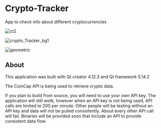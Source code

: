 # Crypto-Tracker
 App to check info about different cryptocurrencies  

![ct2](https://user-images.githubusercontent.com/22214754/141410874-78b72c8b-b8c9-40ab-b54a-2f4b09d159b0.JPG)  

![crypto_Tracker_bg1](https://user-images.githubusercontent.com/22214754/141689740-de54bc40-e134-4ed0-b703-224404e6e9dc.gif)    

![geometric](https://user-images.githubusercontent.com/22214754/141673643-4fcc8967-a638-432e-8126-f9a225abba57.gif)


## About

This application was built with Qt creator 4.12.3 and Qt framework 5.14.2  

The CoinCap API is being used to retrieve crypto data.   

If you plan to build from source, you will need to use your own API key. The application will still wotk, however when an API key is not being used, API calls are limited to 200 per minute. Other people will be testing without an API key and data will not be pulled consistently. About every other API call will fail. Binaries will be provided soon that include an API to provide consistent data flow.  

